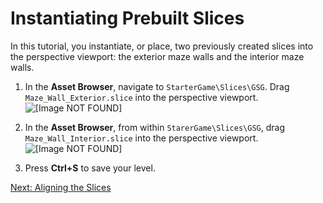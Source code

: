 # Instantiating Prebuilt Slices<a name="using-slices-instantiating"></a>

In this tutorial, you instantiate, or place, two previously created slices into the perspective viewport: the exterior maze walls and the interior maze walls\. 

1. In the **Asset Browser**, navigate to `StarterGame\Slices\GSG`\. Drag `Maze_Wall_Exterior.slice` into the perspective viewport\.  
![\[Image NOT FOUND\]](http://docs.aws.amazon.com/lumberyard/latest/gettingstartedguide/images/using-slices-instantiating-exterior.png)

1. In the **Asset Browser**, from within `StarerGame\Slices\GSG`, drag `Maze_Wall_Interior.slice` into the perspective viewport\.  
![\[Image NOT FOUND\]](http://docs.aws.amazon.com/lumberyard/latest/gettingstartedguide/images/using-slices-instantiating-interior.png)

1. Press **Ctrl\+S** to save your level\.

[Next: Aligning the Slices](using-slices-aligning.md)